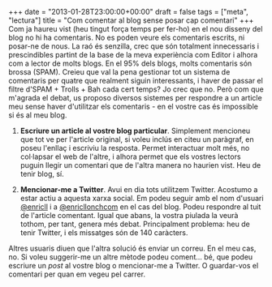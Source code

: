 +++
date = "2013-01-28T23:00:00+00:00"
draft = false
tags = ["meta", "lectura"]
title = "Com comentar al blog sense posar cap comentari"
+++
Com ja haureu vist (heu tingut força temps per fer-ho) en el nou disseny del blog no hi ha comentaris. No es poden veure els comentaris escrits, ni posar-ne de nous. La raó és senzilla, crec que són totalment innecessaris i prescindibles partint de la base de la meva experiència com Editor i alhora com a lector de molts blogs. En el 95% dels blogs, molts comentaris són brossa (SPAM). Creieu que val la pena gestionar tot un sistema de comentaris per quatre que realment siguin interessants, i haver de passar el filtre d'SPAM + Trolls + Bah cada cert temps? Jo crec que no. Però com que m'agrada el debat, us proposo diversos sistemes per respondre a un article meu sense haver d'utilitzar els comentaris - en el vostre cas és impossible si és al meu blog.

1.  **Escriure un article al vostre blog particular**. Simplement mencioneu que tot ve per l'article original, si voleu inclús en citeu un paràgraf, en poseu l'enllaç i escriviu la resposta. Permet interactuar molt més, no col·lapsar el web de l'altre, i alhora permet que els vostres lectors puguin llegir un comentari que de l'altra manera no haurien vist. Heu de tenir blog, sí.

2.  **Mencionar-me a Twitter**. Avui en dia tots utilitzem Twitter. Acostumo a estar actiu a aquesta xarxa social. Em podeu seguir amb el nom d'usuari [@enricll][1] i a [@enricllonchcom][2] en el cas del blog. Podeu respondre al tuit de l'article comentant. Igual que abans, la vostra piulada la veurà tothom, per tant, genera més debat. Principalment problema: heu de tenir Twitter, i els missatges són de 140 caràcters.

Altres usuaris diuen que l'altra solució és enviar un correu. En el meu cas, no. Si voleu suggerir-me un altre mètode podeu coment... bé, que podeu escriure un *post* al vostre blog o mencionar-me a Twitter. O guardar-vos el comentari per quan em vegeu pel carrer.

 [1]: http://www.twitter.com/enricll
 [2]: http://www.twitter.com/enricllonchcom